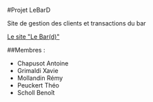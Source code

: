 #Projet LeBarD

Site de gestion des clients et transactions du bar 

[Le site "Le Bar(d)"](https://www.ibdw.com)

##Membres :

* Chapusot Antoine
* Grimaldi Xavie
* Mollandin Rémy
* Peuckert Théo
* Scholl Benoît

